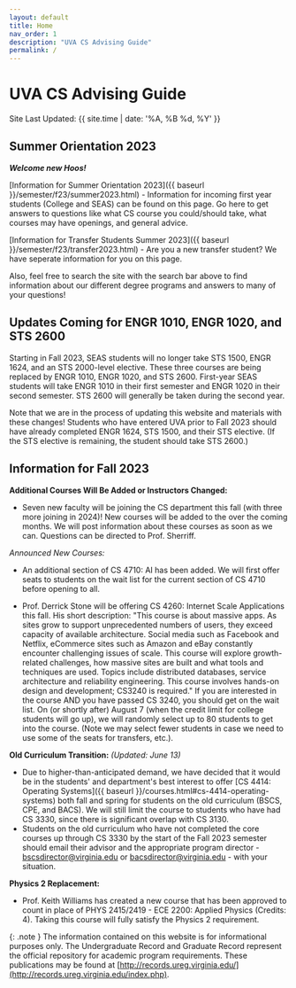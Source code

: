 ```yaml
---
layout: default
title: Home
nav_order: 1
description: "UVA CS Advising Guide"
permalink: /
---
```


# UVA CS Advising Guide

Site Last Updated: {{ site.time | date: '%A, %B %d, %Y' }}

## Summer Orientation 2023

_**Welcome new Hoos!**_  

[Information for Summer Orientation 2023]({{ baseurl }}/semester/f23/summer2023.html) - Information for incoming first year students (College and SEAS) can be found on this page. Go here to get answers to questions like what CS course you could/should take, what courses may have openings, and general advice.

[Information for Transfer Students Summer 2023]({{ baseurl }}/semester/f23/transfer2023.html) - Are you a new transfer student?  We have seperate information for you on this page.

Also, feel free to search the site with the search bar above to find information about our different degree programs and answers to many of your questions!

## Updates Coming for ENGR 1010, ENGR 1020, and STS 2600

Starting in Fall 2023, SEAS students will no longer take STS 1500, ENGR 1624, and an STS 2000-level elective.  These three courses are being replaced by ENGR 1010, ENGR 1020, and STS 2600.  First-year SEAS students will take ENGR 1010 in their first semester and ENGR 1020 in their second semester.  STS 2600 will generally be taken during the second year.

Note that we are in the process of updating this website and materials with these changes!  Students who have entered UVA prior to Fall 2023 should have already completed ENGR 1624, STS 1500, and their STS elective.  (If the STS elective is remaining, the student should take STS 2600.)

## Information for Fall 2023

__Additional Courses Will Be Added or Instructors Changed:__

* Seven new faculty will be joining the CS department this fall (with three more joining in 2024)!  New courses will be added to the over the coming months.  We will post information about these courses as soon as we can.  Questions can be directed to Prof. Sherriff.

_Announced New Courses:_

* An additional section of CS 4710: AI has been added.  We will first offer seats to students on the wait list for the current section of CS 4710 before opening to all.

* Prof. Derrick Stone will be offering CS 4260: Internet Scale Applications this fall.  His short description: "This course is about massive apps. As sites grow to support unprecedented numbers of users, they exceed capacity of available architecture. Social media such as Facebook and Netflix, eCommerce sites such as Amazon and eBay constantly encounter challenging issues of scale. This course will explore growth-related challenges, how massive sites are built and what tools and techniques are used. Topics include distributed databases, service architecture and reliability engineering. This course involves hands-on design and development; CS3240 is required."  If you are interested in the course AND you have passed CS 3240, you should get on the wait list.  On (or shortly after) August 7 (when the credit limit for college students will go up), we will randomly select up to 80 students to get into the course.  (Note we may select fewer students in case we need to use some of the seats for transfers, etc.).

__Old Curriculum Transition:__ _(Updated: June 13)_

* Due to higher-than-anticipated demand, we have decided that it would be in the students' and department's best interest to offer [CS 4414: Operating Systems]({{ baseurl }}/courses.html#cs-4414-operating-systems) both fall and spring for students on the old curriculum (BSCS, CPE, and BACS).  We will still limit the course to students who have had CS 3330, since there is significant overlap with CS 3130.  
* Students on the old curriculum who have not completed the core courses up through CS 3330 by the start of the Fall 2023 semester should email their advisor and the appropriate program director - [bscsdirector@virginia.edu](mailto:bscsdirector@virginia.edu) or [bacsdirector@virginia.edu](mailto:bacsdirector@virginia.edu) - with your situation.

__Physics 2 Replacement:__

* Prof. Keith Williams has created a new course that has been approved to count in place of PHYS 2415/2419 - ECE 2200: Applied Physics (Credits: 4).  Taking this course will fully satisfy the Physics 2 requirement.

{: .note }
The information contained on this website is for informational purposes only. The Undergraduate Record and Graduate Record represent the official repository for academic program requirements. These publications may be found at [http://records.ureg.virginia.edu/](http://records.ureg.virginia.edu/index.php).